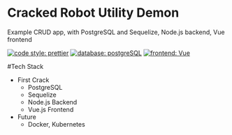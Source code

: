 # Cracked Robot Utility Demon

Example CRUD app, with PostgreSQL and Sequelize, Node.js backend, Vue frontend

[![code style: prettier](https://img.shields.io/badge/code_style-prettier-ff69b4.svg)](https://github.com/prettier/prettier)
[![database: postgreSQL](https://img.shields.io/badge/database-postgreSQL-336791.svg)](https://www.postgresql.org/)
[![frontend: Vue](https://img.shields.io/badge/frontend-Vue-4fc08d.svg)](https://www.npmjs.com/package/vue)

#Tech Stack

- First Crack
  - PostgreSQL
  - Sequelize
  - Node.js Backend
  - Vue.js Frontend
- Future
  - Docker, Kubernetes
